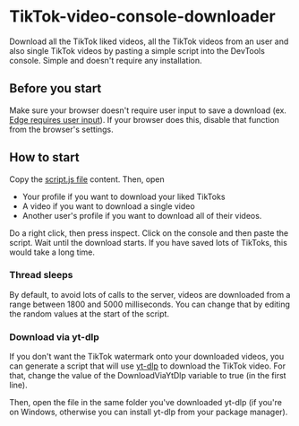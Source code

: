 # TikTok-video-console-downloader
Download all the TikTok liked videos, all the TikTok videos from an user and also single TikTok videos by pasting a simple script into the DevTools console. Simple and doesn't require any installation. 
## Before you start
Make sure your browser doesn't require user input to save a download (ex. [Edge requires user input](edge://settings/downloads)). If your browser does this, disable that function from the browser's settings.
## How to start
Copy the [script.js file](https://github.com/Dinoosauro/TikTok-liked-downloader/blob/main/script.js) content. Then, open 
- Your profile if you want to download your liked TikToks
- A video if you want to download a single video
- Another user's profile if you want to download all of their videos.

Do a right click, then press inspect. Click on the console and then paste the script. Wait until the download starts. If you have saved lots of TikToks, this would take a long time.
### Thread sleeps
By default, to avoid lots of calls to the server, videos are downloaded from a range between 1800 and 5000 milliseconds. You can change that by editing the random values at the start of the script. 
### Download via yt-dlp
If you don't want the TikTok watermark onto your downloaded videos, you can generate a script that will use [yt-dlp](https://github.com/yt-dlp/yt-dlp) to download the TikTok video. For that, change the value of the DownloadViaYtDlp variable to true (in the first line). 

Then, open the file in the same folder you've downloaded yt-dlp (if you're on Windows, otherwise you can install yt-dlp from your package manager).
